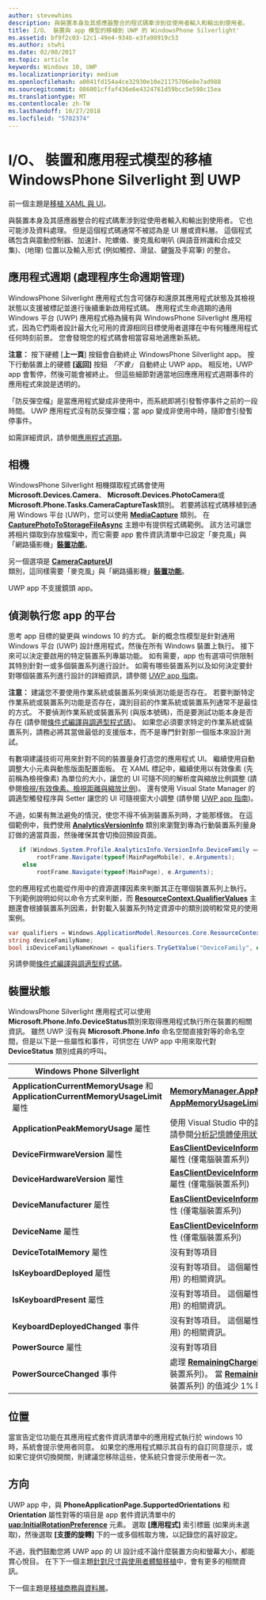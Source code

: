 ```yaml
---
author: stevewhims
description: 與裝置本身及其感應器整合的程式碼牽涉到從使用者輸入和輸出到使用者。
title: I/O、 裝置與 app 模型的移植到 UWP 的 WindowsPhone Silverlight'
ms.assetid: bf9f2c03-12c1-49e4-934b-e3fa98919c53
ms.author: stwhi
ms.date: 02/08/2017
ms.topic: article
keywords: Windows 10, UWP
ms.localizationpriority: medium
ms.openlocfilehash: a0041fd154a4ce32930e10e21175706e8e7ad988
ms.sourcegitcommit: 086001cffaf436e6e4324761d59bcc5e598c15ea
ms.translationtype: MT
ms.contentlocale: zh-TW
ms.lasthandoff: 10/27/2018
ms.locfileid: "5702374"
---
```

#  <a name="porting-windowsphone-silverlight-to-uwp-for-io-device-and-app-model"></a>I/O、 裝置和應用程式模型的移植 WindowsPhone Silverlight 到 UWP


前一個主題是[移植 XAML 與 UI](wpsl-to-uwp-porting-xaml-and-ui.md)。

與裝置本身及其感應器整合的程式碼牽涉到從使用者輸入和輸出到使用者。 它也可能涉及資料處理。 但是這個程式碼通常不被認為是 UI 層或資料層。 這個程式碼包含與震動控制器、加速計、陀螺儀、麥克風和喇叭 (與語音辨識和合成交集)、(地理) 位置以及輸入形式 (例如觸控、滑鼠、鍵盤及手寫筆) 的整合。

## <a name="application-lifecycle-process-lifetime-management"></a>應用程式週期 (處理程序生命週期管理)

WindowsPhone Silverlight 應用程式包含可儲存和還原其應用程式狀態及其檢視狀態以支援被標記並進行後續重新啟用程式碼。 應用程式生命週期的通用 Windows 平台 (UWP) 應用程式極為擁有與 WindowsPhone Silverlight 應用程式，因為它們兩者設計最大化可用的資源相同目標使用者選擇在中有何種應用程式任何時刻前景。 您會發現您的程式碼會相當容易地適應新系統。

**注意：** 按下硬體 [**上一頁**] 按鈕會自動終止 WindowsPhone Silverlight app。 按下行動裝置上的硬體 **\[返回\]** 按鈕 *「不會」* 自動終止 UWP app。 相反地，UWP app 會暫停，然後可能會被終止。 但這些細節對適當地回應應用程式週期事件的應用程式來說是透明的。

「防反彈空檔」是當應用程式變成非使用中，而系統即將引發暫停事件之前的一段時間。 UWP 應用程式沒有防反彈空檔；當 app 變成非使用中時，隨即會引發暫停事件。

如需詳細資訊，請參閱[應用程式週期](https://msdn.microsoft.com/library/windows/apps/mt243287)。

## <a name="camera"></a>相機

WindowsPhone Silverlight 相機擷取程式碼會使用**Microsoft.Devices.Camera**、 **Microsoft.Devices.PhotoCamera**或**Microsoft.Phone.Tasks.CameraCaptureTask**類別。 若要將該程式碼移植到通用 Windows 平台 (UWP)，您可以使用 [**MediaCapture**](https://msdn.microsoft.com/library/windows/apps/br241124) 類別。 在 [**CapturePhotoToStorageFileAsync**](https://msdn.microsoft.com/library/windows/apps/hh700836) 主題中有提供程式碼範例。 該方法可讓您將相片擷取到存放檔案中，而它需要 app 套件資訊清單中已設定「麥克風」與「網路攝影機」[**裝置功能**](https://msdn.microsoft.com/library/windows/apps/dn934747)。

另一個選項是 [**CameraCaptureUI**](https://msdn.microsoft.com/library/windows/apps/br241030) 類別，這同樣需要「麥克風」與「網路攝影機」[**裝置功能**](https://msdn.microsoft.com/library/windows/apps/dn934747)。

UWP app 不支援鏡頭 app。

## <a name="detecting-the-platform-your-app-is-running-on"></a>偵測執行您 app 的平台

思考 app 目標的變更與 windows 10 的方式。 新的概念性模型是針對通用 Windows 平台 (UWP) 設計應用程式，然後在所有 Windows 裝置上執行。 接下來可以決定要啟用的特定裝置系列專屬功能。 如有需要，app 也有選項可供限制其特別針對一或多個裝置系列進行設計。 如需有哪些裝置系列以及如何決定要針對哪個裝置系列進行設計的詳細資訊，請參閱 [UWP app 指南](https://msdn.microsoft.com/library/windows/apps/dn894631)。

**注意：** 建議您不要使用作業系統或裝置系列來偵測功能是否存在。 若要判斷特定作業系統或裝置系列功能是否存在，識別目前的作業系統或裝置系列通常不是最佳的方式。 不要偵測作業系統或裝置系列 (與版本號碼)，而是要測試功能本身是否存在 (請參閱[條件式編譯與調適型程式碼](wpsl-to-uwp-porting-to-a-uwp-project.md))。 如果您必須要求特定的作業系統或裝置系列，請務必將其當做最低的支援版本，而不是專門針對那一個版本來設計測試。

有數項建議技術可用來針對不同的裝置量身打造您的應用程式 UI。 繼續使用自動調整大小元素與動態版面配置面板。 在 XAML 標記中，繼續使用以有效像素 (先前稱為檢視像素) 為單位的大小，讓您的 UI 可隨不同的解析度與縮放比例調整 (請參閱[檢視/有效像素、檢視距離與縮放比例](wpsl-to-uwp-porting-xaml-and-ui.md))。 還有使用 Visual State Manager 的調適型觸發程序與 Setter 讓您的 UI 可隨視窗大小調整 (請參閱 [UWP app 指南](https://msdn.microsoft.com/library/windows/apps/dn894631))。

不過，如果有無法避免的情況，使您不得不偵測裝置系列時，才能那樣做。 在這個範例中，我們使用 [**AnalyticsVersionInfo**](https://msdn.microsoft.com/library/windows/apps/dn960165) 類別來瀏覽到專為行動裝置系列量身訂做的適當頁面，然後確保其會切換回預設頁面。

```csharp
   if (Windows.System.Profile.AnalyticsInfo.VersionInfo.DeviceFamily == "Windows.Mobile")
        rootFrame.Navigate(typeof(MainPageMobile), e.Arguments);
    else
        rootFrame.Navigate(typeof(MainPage), e.Arguments);
```

您的應用程式也能從作用中的資源選擇因素來判斷其正在哪個裝置系列上執行。 下列範例說明如何以命令方式來判斷，而 [**ResourceContext.QualifierValues**](https://msdn.microsoft.com/library/windows/apps/br206071) 主題還會根據裝置系列因素，針對載入裝置系列特定資源中的類別說明較常見的使用案例。

```csharp
var qualifiers = Windows.ApplicationModel.Resources.Core.ResourceContext.GetForCurrentView().QualifierValues;
string deviceFamilyName;
bool isDeviceFamilyNameKnown = qualifiers.TryGetValue("DeviceFamily", out deviceFamilyName);
```

另請參閱[條件式編譯與調適型程式碼](wpsl-to-uwp-porting-to-a-uwp-project.md)。

## <a name="device-status"></a>裝置狀態

WindowsPhone Silverlight 應用程式可以使用**Microsoft.Phone.Info.DeviceStatus**類別來取得應用程式執行所在裝置的相關資訊。 雖然 UWP 沒有與 **Microsoft.Phone.Info** 命名空間直接對等的命名空間，但是以下是一些屬性和事件，可供您在 UWP app 中用來取代對 **DeviceStatus** 類別成員的呼叫。

| Windows Phone Silverlight                                                               | UWP                                                                                                                                                                                                                                                                                                                                |
|-----------------------------------------------------------------------------------------|------------------------------------------------------------------------------------------------------------------------------------------------------------------------------------------------------------------------------------------------------------------------------------------------------------------------------------|
| **ApplicationCurrentMemoryUsage** 和 **ApplicationCurrentMemoryUsageLimit** 屬性 | [**MemoryManager.AppMemoryUsage**](https://msdn.microsoft.com/library/windows/apps/dn633832) 和 [**AppMemoryUsageLimit**](https://msdn.microsoft.com/library/windows/apps/dn633836) 屬性                                                                                                                                    |
| **ApplicationPeakMemoryUsage** 屬性                                                 | 使用 Visual Studio 中的記憶體分析工具。 如需詳細資訊，請參閱[分析記憶體使用狀況](http://msdn.microsoft.com/library/windows/apps/dn645469.aspx)。                                                                                                                                                                          |
| **DeviceFirmwareVersion** 屬性                                                      | [**EasClientDeviceInformation.SystemFirmwareVersion**](https://msdn.microsoft.com/library/windows/apps/dn608144) 屬性 (僅電腦裝置系列)                                                                                                                                                                             |
| **DeviceHardwareVersion** 屬性                                                      | [**EasClientDeviceInformation.SystemHardwareVersion**](https://msdn.microsoft.com/library/windows/apps/dn608145) 屬性 (僅電腦裝置系列)                                                                                                                                                                             |
| **DeviceManufacturer** 屬性                                                         | [**EasClientDeviceInformation.SystemManufacturer**](https://msdn.microsoft.com/library/windows/apps/hh701398) 屬性 (僅電腦裝置系列)                                                                                                                                                                                |
| **DeviceName** 屬性                                                                 | [**EasClientDeviceInformation.SystemProductName**](https://msdn.microsoft.com/library/windows/apps/hh701401) 屬性 (僅電腦裝置系列)                                                                                                                                                                                 |
| **DeviceTotalMemory** 屬性                                                          | 沒有對等項目                                                                                                                                                                                                                                                                                                                      |
| **IsKeyboardDeployed** 屬性                                                         | 沒有對等項目。 這個屬性會提供行動裝置硬體鍵盤 (並不常用) 的相關資訊。                                                                                                                                                                                                        |
| **IsKeyboardPresent** 屬性                                                          | 沒有對等項目。 這個屬性會提供行動裝置硬體鍵盤 (並不常用) 的相關資訊。                                                                                                                                                                                                        |
| **KeyboardDeployedChanged** 事件                                                       | 沒有對等項目。 這個屬性會提供行動裝置硬體鍵盤 (並不常用) 的相關資訊。                                                                                                                                                                                                        |
| **PowerSource** 屬性                                                                | 沒有對等項目                                                                                                                                                                                                                                                                                                                      |
| **PowerSourceChanged** 事件                                                            | 處理 [**RemainingChargePercentChanged**](https://msdn.microsoft.com/library/windows/apps/jj207240) 事件 (僅行動裝置系列)。 當 [**RemainingChargePercent**](https://msdn.microsoft.com/library/windows/apps/jj207239) 屬性 (僅行動裝置系列) 的值減少 1% 時，便會引發該事件。 |

## <a name="location"></a>位置

當宣告定位功能在其應用程式套件資訊清單中的應用程式執行於 windows 10 時，系統會提示使用者同意。 如果您的應用程式顯示其自有的自訂同意提示，或如果它提供切換開關，則建議您移除這些，使系統只會提示使用者一次。

## <a name="orientation"></a>方向

UWP app 中，與 **PhoneApplicationPage.SupportedOrientations** 和 **Orientation** 屬性對等的項目是 app 套件資訊清單中的 [**uap:InitialRotationPreference**](https://msdn.microsoft.com/library/windows/apps/dn934798) 元素。 選取 **\[應用程式\]** 索引標籤 (如果尚未選取)，然後選取 **\[支援的旋轉\]** 下的一或多個核取方塊，以記錄您的喜好設定。

不過，我們鼓勵您將 UWP app 的 UI 設計成不論什麼裝置方向和螢幕大小，都能賞心悅目。 在下下一個主題[針對尺寸與使用者體驗移植](wpsl-to-uwp-form-factors-and-ux.md)中，會有更多的相關資訊。

下一個主題是[移植商務與資料層](wpsl-to-uwp-business-and-data.md)。

